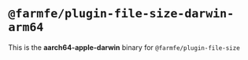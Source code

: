 # `@farmfe/plugin-file-size-darwin-arm64`

This is the **aarch64-apple-darwin** binary for `@farmfe/plugin-file-size`
